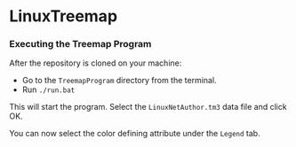 # LinuxTreemap

### Executing the Treemap Program ###

After the repository is cloned on your machine:

-	Go to the ```TreemapProgram``` directory from the terminal.
-	Run ```./run.bat```

This will start the program. Select the ```LinuxNetAuthor.tm3``` data file and click OK.

You can now select the color defining attribute under the ```Legend``` tab.


